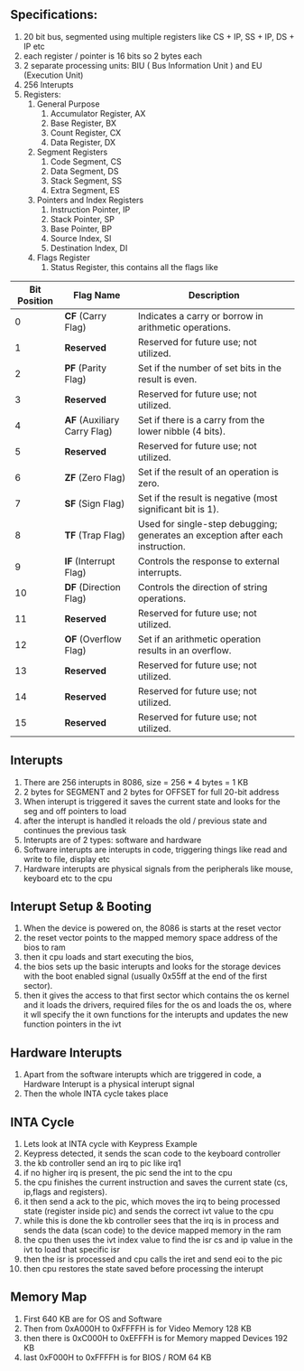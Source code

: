 ## Specifications:
1. 20 bit bus, segmented using multiple registers like CS + IP, SS + IP, DS + IP etc
2. each register / pointer is 16 bits so 2 bytes each
3. 2 separate processing units: BIU ( Bus Information Unit ) and EU (Execution Unit)
4. 256 Interupts
5. Registers:
	1. General Purpose
		1. Accumulator Register, AX
		2. Base Register, BX
		3. Count Register, CX
		4. Data Register, DX
	2. Segment Registers
		1. Code Segment, CS
		2. Data Segment, DS
		3. Stack Segment, SS
		4. Extra Segment, ES
	3. Pointers and Index Registers
		1. Instruction Pointer, IP
		2. Stack Pointer, SP
		3. Base Pointer, BP
		4. Source Index, SI
		5. Destination Index, DI
	4. Flags Register
		1. Status Register, this contains all the flags like

| Bit Position | Flag Name                     | Description                                                                    |
| ------------ | ----------------------------- | ------------------------------------------------------------------------------ |
| 0            | **CF** (Carry Flag)           | Indicates a carry or borrow in arithmetic operations.                          |
| 1            | **Reserved**                  | Reserved for future use; not utilized.                                         |
| 2            | **PF** (Parity Flag)          | Set if the number of set bits in the result is even.                           |
| 3            | **Reserved**                  | Reserved for future use; not utilized.                                         |
| 4            | **AF** (Auxiliary Carry Flag) | Set if there is a carry from the lower nibble (4 bits).                        |
| 5            | **Reserved**                  | Reserved for future use; not utilized.                                         |
| 6            | **ZF** (Zero Flag)            | Set if the result of an operation is zero.                                     |
| 7            | **SF** (Sign Flag)            | Set if the result is negative (most significant bit is 1).                     |
| 8            | **TF** (Trap Flag)            | Used for single-step debugging; generates an exception after each instruction. |
| 9            | **IF** (Interrupt Flag)       | Controls the response to external interrupts.                                  |
| 10           | **DF** (Direction Flag)       | Controls the direction of string operations.                                   |
| 11           | **Reserved**                  | Reserved for future use; not utilized.                                         |
| 12           | **OF** (Overflow Flag)        | Set if an arithmetic operation results in an overflow.                         |
| 13           | **Reserved**                  | Reserved for future use; not utilized.                                         |
| 14           | **Reserved**                  | Reserved for future use; not utilized.                                         |
| 15           | **Reserved**                  | Reserved for future use; not utilized.                                         |

## Interupts
1. There are 256 interupts in 8086, size = 256 \* 4 bytes = 1 KB
2. 2 bytes for SEGMENT and 2 bytes for OFFSET for full 20-bit address
3. When interupt is triggered it saves the current state and looks for the seg and off pointers to load
4. after the interupt is handled it reloads the old / previous state and continues the previous task
5. Interupts are of 2 types: software and hardware
6. Software interupts are interupts in code, triggering things like read and write to file, display etc
7. Hardware interupts are physical signals from the peripherals like mouse, keyboard etc to the cpu
## Interupt Setup & Booting
1. When the device is powered on, the 8086 is starts at the reset vector
2. the reset vector points to the mapped memory space address of the bios to ram
3. then it cpu loads and start executing the bios,
4. the bios sets up the basic interupts and looks for the storage devices with the boot enabled signal (usually 0x55ff at the end of the first sector).
5. then it gives the access to that first sector which contains the os kernel and it loads the drivers, required files for the os and loads the os, where it wll specify the it own functions for the interupts and updates the new function pointers in the ivt 
## Hardware Interupts
1. Apart from the software interupts which are triggered in code, a Hardware Interupt is a physical interupt signal
2. Then the whole INTA cycle takes place
## INTA Cycle
1. Lets look at INTA cycle with Keypress Example
2. Keypress detected, it sends the scan code to the keyboard controller
3. the kb controller send an irq to pic like irq1
4. if no higher irq is present, the pic send the int to the cpu
5. the cpu finishes the current instruction and saves the current state (cs, ip,flags  and registers).
6. it then send a ack to the pic, which moves the irq to being processed state (register inside pic) and sends the correct ivt value to the cpu
7. while this is done the kb controller sees that the irq is in process and sends the data (scan code) to the device mapped memory in the ram
8. the cpu then uses the ivt index value to find the isr cs and ip value in the ivt to load that specific isr
9. then the isr is processed and cpu calls the iret and send eoi to the pic
10. then cpu restores the state saved before processing the interupt

## Memory Map
1. First 640 KB are for OS and Software
2. Then from 0xA000H to 0xFFFFH is for Video Memory 128 KB
3. then there is 0xC000H to 0xEFFFH is for Memory mapped Devices 192 KB
4. last 0xF000H to 0xFFFFH is for BIOS / ROM 64 KB
